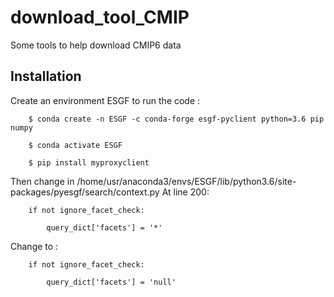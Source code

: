 # download_tool_CMIP
Some tools to help download CMIP6 data

## Installation
Create an environment ESGF to run the code : 

        $ conda create -n ESGF -c conda-forge esgf-pyclient python=3.6 pip numpy

        $ conda activate ESGF

        $ pip install myproxyclient


Then change in /home/usr/anaconda3/envs/ESGF/lib/python3.6/site-packages/pyesgf/search/context.py
At line 200:

        if not ignore_facet_check:
        
            query_dict['facets'] = '*'

Change to :

        if not ignore_facet_check:
         
            query_dict['facets'] = 'null'
            
            
